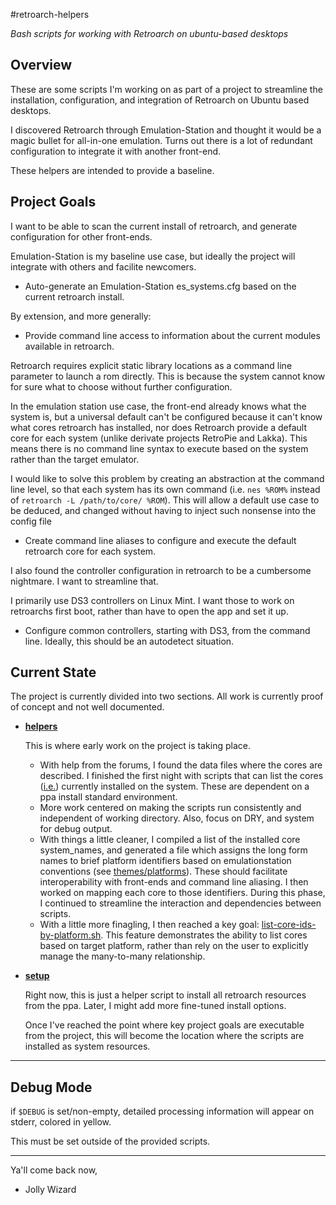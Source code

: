 #retroarch-helpers

*Bash scripts for working with Retroarch on ubuntu-based desktops*

## Overview

These are some scripts I'm working on as part of a project to streamline the installation, configuration, and integration of Retroarch on Ubuntu based desktops.

I discovered Retroarch through Emulation-Station and thought it would be a magic bullet for all-in-one emulation.  Turns out there is a lot of redundant configuration to integrate it with another front-end.

These helpers are intended to provide a baseline.

## Project Goals

I want to be able to scan the current install of retroarch, and generate configuration for other front-ends.

Emulation-Station is my baseline use case, but ideally the project will integrate with others and facilite newcomers.

* Auto-generate an Emulation-Station es_systems.cfg based on the current retroarch install.

By extension, and more generally:

* Provide command line access to information about the current modules available in retroarch.

Retroarch requires explicit static library locations as a command line parameter to launch a rom directly.  This is because the system cannot know for sure what to choose without further configuration.  

In the emulation station use case, the front-end already knows what the system is, but a universal default can't be configured because it can't know what cores retroarch has installed, nor does Retroarch provide a default core for each system (unlike derivate projects RetroPie and Lakka).  This means there is no command line syntax to execute based on the system rather than
the target emulator. 

I would like to solve this problem by creating an abstraction at the command line level, so that each system has its own command (i.e. `nes %ROM%` instead of `retroarch -L /path/to/core/ %ROM`).  This will allow a default use case to be deduced, and changed without having to inject such nonsense into the config file

* Create command line aliases to configure and execute the default retroarch core for each system.

I also found the controller configuration in retroarch to be a cumbersome nightmare.  I want to streamline that.  

I primarily use DS3 controllers on Linux Mint.  I want those to work on retroarchs first boot, rather than have to open the app and set it up.

* Configure common controllers, starting with DS3, from the command line.  Ideally, this should be an autodetect situation.

## Current State

The project is currently divided into two sections. All work is currently proof of concept and not well documented.

* **[helpers](src/bash/helpers)**  
  
  This is where early work on the project is taking place.

  * With help from the forums, I found the data files where the cores are described. I finished the first night with scripts that can list the cores ([i.e.](src/bash/helpers/list-core-systems.sh)) currently installed on the system.  These are dependent on a ppa install standard environment.
  * More work centered on making the scripts run consistently and independent of working directory.  Also, focus on DRY, and system for debug output.
  * With things a little cleaner, I compiled a list of the installed core system_names, and generated a file which assigns the long form names to brief platform identifiers based on emulationstation conventions (see [themes/platforms](http://emulationstation.org/gettingstarted.html)).  These should facilitate interoperability with front-ends and command line aliasing.  I then worked on mapping each core to those identifiers.  During this phase, I continued to streamline the interaction and dependencies between scripts.
  * With a little more finagling, I then reached a key goal: [list-core-ids-by-platform.sh](src/bash/helpers/list-core-ids-by-platform.sh). This feature demonstrates the ability to list cores based on target platform, rather than rely on the user to explicitly manage the many-to-many relationship.  
  
* **[setup](src/bash/setup)**  
      
  Right now, this is just a helper script to install all retroarch resources from the ppa.  Later, I might add more fine-tuned
  install options.
    
  Once I've reached the point where key project goals are executable from the project, this will become the location where
  the scripts are installed as system resources.
 
- - -
## Debug Mode

if `$DEBUG` is set/non-empty, detailed processing information will appear on stderr, colored in yellow.

This must be set outside of the provided scripts.

- - -
  
Ya'll come back now,
- Jolly Wizard
  
  
